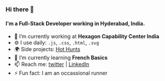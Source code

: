 ### Hi there 👋

#### I'm a Full-Stack Developer working in Hyderabad, India.

- 🔭 I’m currently working at **Hexagon Capability Center India**
- ⚙️ I use daily: `.js`, `.css`, `.html`, `.svg`
- 🌍 Side projects: [Hot Hunts](https://hothunts.vercel.app/)
- 🌱 I’m currently learning **French Basics** 
- 📫 Reach me: [twitter](https://twitter.com/cnuis2cool) | [LinkedIn](https://www.linkedin.com/in/cnuis2cool)
- ⚡ Fun fact: I am an occassional runner

